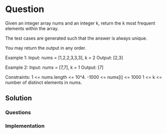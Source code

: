 # Question

Given an integer array nums and an integer k, return the k most frequent elements within the array.

The test cases are generated such that the answer is always unique.

You may return the output in any order.

Example 1:
Input: nums = [1,2,2,3,3,3], k = 2
Output: [2,3]

Example 2:
Input: nums = [7,7], k = 1
Output: [7]

Constraints:
1 <= nums.length <= 10^4.
-1000 <= nums[i] <= 1000
1 <= k <= number of distinct elements in nums.

## Solution

### Questions

### Implementation
